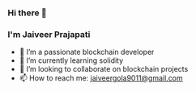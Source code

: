 ### Hi there 👋


### I'm Jaiveer Prajapati





- 🔭 I’m a passionate blockchain developer
- 🌱 I’m currently learning solidity
- 👯 I’m looking to collaborate on blockchain projects
- 📫 How to reach me: jaiveergola9011@gmail.com


